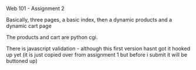 Web 101 - Assignment 2

Basically, three pages, a basic index, then a dynamic products and a dynamic cart page

The products and cart are python cgi.

There is javascript validation - although this first version hasnt got it hooked up yet (it is just copied over from assignment 1 but before i submit it will be buttoned up)
